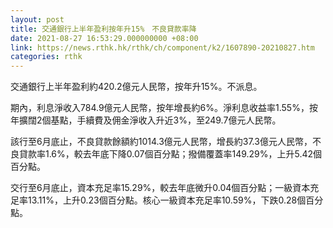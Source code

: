 ```yaml
---
layout: post
title: 交通銀行上半年盈利按年升15%　不良貸款率降
date: 2021-08-27 16:53:29.000000000 +08:00
link: https://news.rthk.hk/rthk/ch/component/k2/1607890-20210827.htm
categories: rthk
---
```


交通銀行上半年盈利約420.2億元人民幣，按年升15%。不派息。

期內，利息淨收入784.9億元人民幣，按年增長約6%。淨利息收益率1.55%，按年擴闊2個基點，手續費及佣金淨收入升近3%，至249.7億元人民幣。

該行至6月底止，不良貸款餘額約1014.3億元人民幣，增長約37.3億元人民幣，不良貸款率1.6%，較去年底下降0.07個百分點；撥備覆蓋率149.29%，上升5.42個百分點。

交行至6月底止，資本充足率15.29%，較去年底微升0.04個百分點；一級資本充足率13.11%，上升0.23個百分點。核心一級資本充足率10.59%，下跌0.28個百分點。
